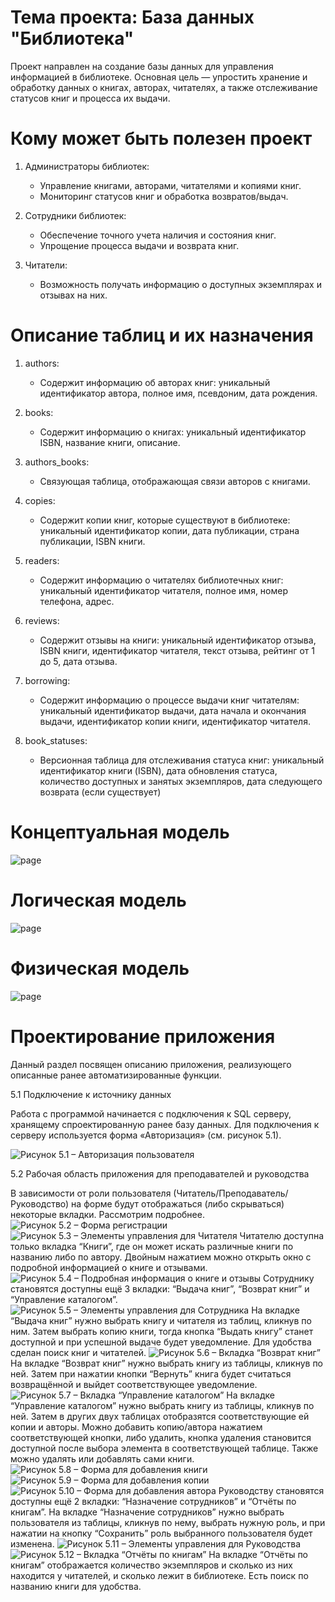 # Тема проекта: База данных "Библиотека"
Проект направлен на создание базы данных для управления информацией в библиотеке. Основная цель — упростить хранение и обработку данных о книгах, авторах, читателях, а также отслеживание статусов книг и процесса их выдачи.

# Кому может быть полезен проект

1. Администраторы библиотек:
   - Управление книгами, авторами, читателями и копиями книг.
   - Мониторинг статусов книг и обработка возвратов/выдач.

2. Сотрудники библиотек:
   - Обеспечение точного учета наличия и состояния книг.
   - Упрощение процесса выдачи и возврата книг.

3. Читатели:
   - Возможность получать информацию о доступных экземплярах и отзывах на них.

# Описание таблиц и их назначения

1. authors:
   - Содержит информацию об авторах книг: уникальный идентификатор автора, полное имя, псевдоним, дата рождения.

2. books:
   - Содержит информацию о книгах: уникальный идентификатор ISBN, название книги, описание.
   
3. authors_books:
   - Связующая таблица, отображающая связи авторов с книгами. 

4. copies:
   - Содержит копии книг, которые существуют в библиотеке: уникальный идентификатор копии, дата публикации, страна публикации, ISBN книги.
     
5. readers:
   - Содержит информацию о читателях библиотечных книг: уникальный идентификатор читателя, полное имя, номер телефона, адрес.

6. reviews:
   - Содержит отзывы на книги: уникальный идентификатор отзыва, ISBN книги, идентификатор читателя, текст отзыва, рейтинг от 1 до 5, дата отзыва.
   
7. borrowing:
   - Содержит информацию о процессе выдачи книг читателям: уникальный идентификатор выдачи, дата начала и окончания выдачи, идентификатор копии книги, идентификатор читателя.

8. book_statuses:
   - Версионная таблица для отслеживания статуса книг: уникальный идентификатор книги (ISBN), дата обновления статуса, количество доступных и занятых экземпляров, дата следующего возврата (если существует)

# Концептуальная модель

![page](images/conceptual_model.png)

# Логическая модель

![page](images/logic_model_2.png)

# Физическая модель

![page](images/physical_model.PNG)

# Проектирование приложения
Данный раздел посвящен описанию приложения, реализующего описанные ранее автоматизированные функции.

5.1 Подключение к источнику данных

Работа с программой начинается с подключения к SQL серверу, хранящему спроектированную ранее базу данных. Для подключения к серверу используется форма «Авторизация» (см. рисунок 5.1).


![Рисунок 5.1 – Авторизация пользователя](images/auth.PNG)

5.2 Рабочая область приложения для преподавателей и руководства

В зависимости от роли пользователя (Читатель/Преподаватель/Руководство) на форме будут отображаться (либо скрываться) некоторые вкладки.  Рассмотрим подробнее.
![Рисунок 5.2 – Форма регистрации](images/reg.PNG)
![Рисунок 5.3 – Элементы управления для Читателя](images/reader.PNG)
Читателю доступна только вкладка “Книги”, где он может искать различные книги по названию либо по автору. Двойным нажатием можно открыть окно с подробной информацией о книге и отзывами. 
![Рисунок 5.4 – Подробная информация о книге и отзывы](images/book_info.PNG)
Сотруднику становятся доступны ещё 3 вкладки: “Выдача книг”, “Возврат книг” и “Управление каталогом”.
![Рисунок 5.5 – Элементы управления для Сотрудника](images/staff.PNG)
На вкладке “Выдача книг” нужно выбрать книгу и читателя из таблиц, кликнув по ним. Затем выбрать копию книги, тогда кнопка “Выдать книгу” станет доступной и при успешной выдаче будет уведомление. Для удобства сделан поиск книг и читателей.
![Рисунок 5.6 – Вкладка “Возврат книг”](images/return.PNG)
На вкладке “Возврат книг” нужно выбрать книгу из таблицы, кликнув по ней. Затем при нажатии кнопки “Вернуть” книга будет считаться возвращённой и выйдет соответствующее уведомление.
![Рисунок 5.7 – Вкладка “Управление каталогом”](images/add_book.PNG)
На вкладке “Управление каталогом” нужно выбрать книгу из таблицы, кликнув по ней. Затем в других двух таблицах отобразятся соответствующие ей копии и авторы. Можно добавить копию/автора нажатием соответствующей кнопки, либо удалить, кнопка удаления становится доступной после выбора элемента в соответствующей таблице. Также можно удалять или добавлять сами книги.
![Рисунок 5.8 – Форма для добавления книги](images/add_book_form.PNG)
![Рисунок 5.9 – Форма для добавления копии](images/add_copy_form.PNG)
![Рисунок 5.10 – Форма для добавления автора](images/add_author_form.PNG)
Руководству становятся доступны ещё 2 вкладки: “Назначение сотрудников” и “Отчёты по книгам”.
На вкладке “Назначение сотрудников” нужно выбрать пользователя из таблицы, кликнув по нему, выбрать нужную роль, и при нажатии на кнопку “Сохранить” роль выбранного пользователя будет изменена.
![Рисунок 5.11 – Элементы управления для Руководства](images/manager.PNG)
![Рисунок 5.12 – Вкладка “Отчёты по книгам”](images/report.PNG)
На вкладке “Отчёты по книгам” отображается количество экземпляров и сколько из них находится у читателей, и сколько лежит в библиотеке. Есть поиск по названию книги для удобства.